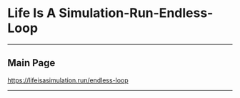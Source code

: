 # Life Is A Simulation-Run-Endless-Loop

---
## Main Page

https://lifeisasimulation.run/endless-loop

---
